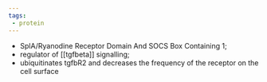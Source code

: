 ```yaml
---
tags:
 - protein
---
```

- SplA/Ryanodine Receptor Domain And SOCS Box Containing 1;
- regulator of [[tgfbeta]] signalling; 
- ubiquitinates tgfbR2 and decreases the frequency of the receptor on the cell surface 